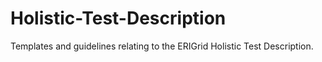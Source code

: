 # Holistic-Test-Description
Templates and guidelines relating to the ERIGrid Holistic Test Description. 
